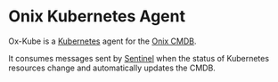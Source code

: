 # Onix Kubernetes Agent

Ox-Kube is a [Kubernetes](kubernetes.io) agent for the [Onix CMDB](onix.gatblau.org).
 
 It consumes messages sent by [Sentinel](sentinel.gatblau.org) when the status of Kubernetes resources change
 and automatically updates the CMDB.